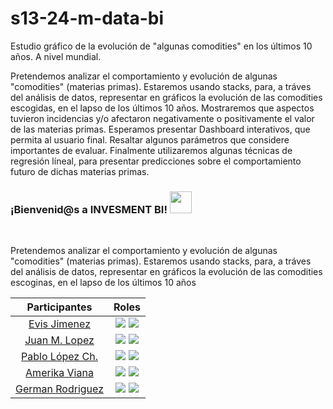 # s13-24-m-data-bi
Estudio gráfico de la evolución de "algunas comodities" en los últimos 10 años. A nivel mundial.

Pretendemos analizar el comportamiento y evolución de algunas "comodities" (materias primas). Estaremos usando stacks, para, a tráves del análisis de datos, representar en gráficos la evolución de las comodities escogidas, en el lapso de los últimos 10 años. Mostraremos que aspectos tuvieron incidencias y/o afectaron negativamente o positivamente el valor de las materias primas. Esperamos presentar Dashboard interativos, que permita al usuario final. Resaltar algunos parámetros que considere importantes de evaluar. Finalmente utilizaremos algunas técnicas de regresión líneal, para presentar predicciones sobre el comportamiento futuro de dichas materias primas.


<h3><b>¡Bienvenid@s a INVESMENT BI! </b><img src="https://media.giphy.com/media/hvRJCLFzcasrR4ia7z/giphy.gif" width="35"></h3>
<br>

<p>Pretendemos analizar el comportamiento y evolución de algunas "comodities" (materias primas). Estaremos usando stacks, para, a tráves del análisis de datos, representar en gráficos la evolución de las comodities escoginas, en el lapso de los últimos 10 años</p>

|Participantes|Roles|
|:---:|:---:|
|<a href="https://github.com/">Evis Jimenez</a>|![](https://img.shields.io/badge/DATA%20ANALYST-yellow?style=for-the-badge) ![](https://img.shields.io/badge/Project%20Manager-violet?style=for-the-badge)|
|<a href="https://github.com/">Juan M. Lopez </a>|![](https://img.shields.io/badge/DATA%20ANALYST-yellow?style=for-the-badge) ![](https://img.shields.io/badge/ETL%20-orange?style=for-the-badge)|
|<a href="https://github.com/">Pablo López Ch. </a>|![](https://img.shields.io/badge/DATA%20ANALYST-yellow?style=for-the-badge) ![](https://img.shields.io/badge/ETL%20-orange?style=for-the-badge) |
|<a href="https://github.com/">Amerika Viana</a>|![](https://img.shields.io/badge/DATA%20ANALYST-yellow?style=for-the-badge) ![](https://img.shields.io/badge/ETL%20-orange?style=for-the-badge)|
|<a href="https://github.com/">German Rodriguez</a>|![](https://img.shields.io/badge/DATA%20BI-blue?style=for-the-badge) ![](https://img.shields.io/badge/DATA%20SCIENTIST-green?style=for-the-badge)|
